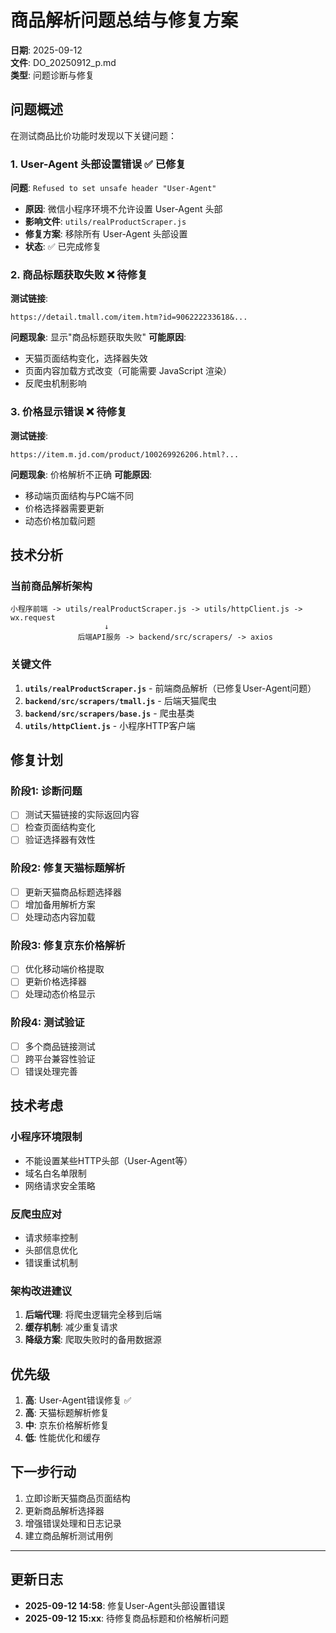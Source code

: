 # 商品解析问题总结与修复方案

**日期**: 2025-09-12  
**文件**: DO_20250912_p.md  
**类型**: 问题诊断与修复

## 问题概述

在测试商品比价功能时发现以下关键问题：

### 1. User-Agent 头部设置错误 ✅ 已修复

**问题**: `Refused to set unsafe header "User-Agent"`
- **原因**: 微信小程序环境不允许设置 User-Agent 头部
- **影响文件**: `utils/realProductScraper.js`
- **修复方案**: 移除所有 User-Agent 头部设置
- **状态**: ✅ 已完成修复

### 2. 商品标题获取失败 ❌ 待修复

**测试链接**: 
```
https://detail.tmall.com/item.htm?id=906222233618&...
```

**问题现象**: 显示"商品标题获取失败"
**可能原因**:
- 天猫页面结构变化，选择器失效
- 页面内容加载方式改变（可能需要 JavaScript 渲染）
- 反爬虫机制影响

### 3. 价格显示错误 ❌ 待修复

**测试链接**:
```
https://item.m.jd.com/product/100269926206.html?...
```

**问题现象**: 价格解析不正确
**可能原因**:
- 移动端页面结构与PC端不同
- 价格选择器需要更新
- 动态价格加载问题

## 技术分析

### 当前商品解析架构

```
小程序前端 -> utils/realProductScraper.js -> utils/httpClient.js -> wx.request
                     ↓
               后端API服务 -> backend/src/scrapers/ -> axios
```

### 关键文件

1. **`utils/realProductScraper.js`** - 前端商品解析（已修复User-Agent问题）
2. **`backend/src/scrapers/tmall.js`** - 后端天猫爬虫
3. **`backend/src/scrapers/base.js`** - 爬虫基类
4. **`utils/httpClient.js`** - 小程序HTTP客户端

## 修复计划

### 阶段1: 诊断问题
- [ ] 测试天猫链接的实际返回内容
- [ ] 检查页面结构变化
- [ ] 验证选择器有效性

### 阶段2: 修复天猫标题解析
- [ ] 更新天猫商品标题选择器
- [ ] 增加备用解析方案
- [ ] 处理动态内容加载

### 阶段3: 修复京东价格解析
- [ ] 优化移动端价格提取
- [ ] 更新价格选择器
- [ ] 处理动态价格显示

### 阶段4: 测试验证
- [ ] 多个商品链接测试
- [ ] 跨平台兼容性验证
- [ ] 错误处理完善

## 技术考虑

### 小程序环境限制
- 不能设置某些HTTP头部（User-Agent等）
- 域名白名单限制
- 网络请求安全策略

### 反爬虫应对
- 请求频率控制
- 头部信息优化
- 错误重试机制

### 架构改进建议
1. **后端代理**: 将爬虫逻辑完全移到后端
2. **缓存机制**: 减少重复请求
3. **降级方案**: 爬取失败时的备用数据源

## 优先级

1. **高**: User-Agent错误修复 ✅
2. **高**: 天猫标题解析修复
3. **中**: 京东价格解析修复
4. **低**: 性能优化和缓存

## 下一步行动

1. 立即诊断天猫商品页面结构
2. 更新商品解析选择器
3. 增强错误处理和日志记录
4. 建立商品解析测试用例

---

## 更新日志

- **2025-09-12 14:58**: 修复User-Agent头部设置错误
- **2025-09-12 15:xx**: 待修复商品标题和价格解析问题